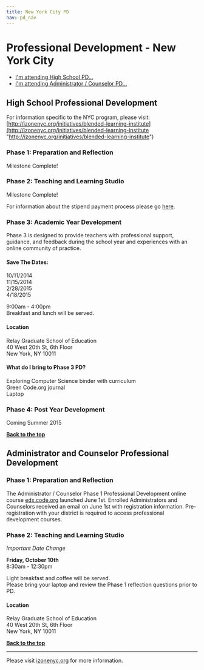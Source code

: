 ```yaml
---
title: New York City PD
nav: pd_nav
---
```

<a id="top"></a>

# Professional Development - New York City

- [I'm attending High School PD...](#hs)
- [I'm attending Administrator / Counselor PD...](#admin)

<a id="hs"></a>

## High School Professional Development

For information specific to the NYC program, please visit: [http://izonenyc.org/initiatives/blended-learning-institute](http://izonenyc.org/initiatives/blended-learning-institute "http://izonenyc.org/initiatives/blended-learning-institute")	

### Phase 1: Preparation and Reflection

Milestone Complete!

### Phase 2: Teaching and Learning Studio

Milestone Complete!

For information about the stipend payment process please go [here](http://code.org/educate/pd/faq#pay).

### Phase 3: Academic Year Development
Phase 3 is designed to provide teachers with professional support, guidance, and feedback during the school year and experiences with an online community of practice.

#### Save The Dates:
10/11/2014
<br/>
11/15/2014
<br/>
2/28/2015
<br/>
4/18/2015

9:00am - 4:00pm
<br />
Breakfast and lunch will be served. 

#### Location

Relay Graduate School of Education
<br/>
40 West 20th St, 6th Floor
<br/>
New York, NY 10011

#### What do I bring to Phase 3 PD? ####
Exploring Computer Science binder with curriculum
<br />
Green Code.org journal
<br />
Laptop

### Phase 4: Post Year Development
Coming Summer 2015  	

[**Back to the top**](#top)


<a id="admin"></a>
## Administrator and Counselor Professional Development

### Phase 1: Preparation and Reflection
The Administrator / Counselor Phase 1 Professional Development online course [edx.code.org](http://edx.code.org) launched June 1st. Enrolled Administrators and Counselors received an email on June 1st with registration information. Pre-registration with your district is required to access professional development courses. 

### Phase 2: Teaching and Learning Studio

*Important Date Change*

**Friday, October 10th**
<br />
8:30am - 12:30pm
<br />

Light breakfast and coffee will be served. 
<br />
Please bring your laptop and review the Phase 1 reflection questions prior to PD.

#### Location

Relay Graduate School of Education
<br/>
40 West 20th St, 6th Floor
<br/>
New York, NY 10011

[**Back to the top**](#top)


----------
Please visit [izonenyc.org](http://izonenyc.org/initiatives/blended-learning-institute/#overview) for more information.

<br />
<br />